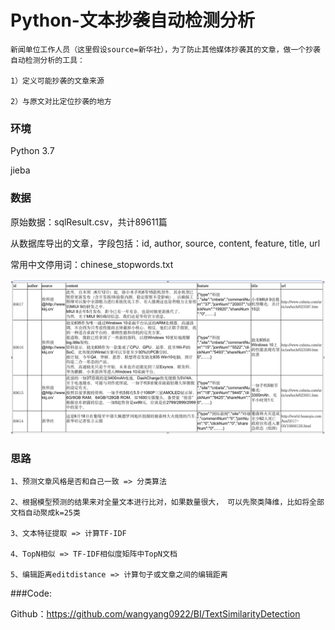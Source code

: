 # Python-文本抄袭自动检测分析

    新闻单位工作人员（这里假设source=新华社），为了防止其他媒体抄袭其的文章，做一个抄袭自动检测分析的工具：
    
    1）定义可能抄袭的文章来源
    
    2）与原文对比定位抄袭的地方
    
### 环境

Python 3.7

jieba 

### 数据

原始数据：sqlResult.csv，共计89611篇

从数据库导出的文章，字段包括：id, author, source, content, feature, title, url

常用中文停用词：chinese_stopwords.txt

![data](./data.png)

### 思路

    1、预测文章风格是否和自己一致 => 分类算法
    
    2、根据模型预测的结果来对全量文本进行比对，如果数量很大， 可以先聚类降维，比如将全部文档自动聚成k=25类
    
    3、文本特征提取 => 计算TF-IDF
    
    4、TopN相似 => TF-IDF相似度矩阵中TopN文档
    
    5、编辑距离editdistance => 计算句子或文章之间的编辑距离

###Code: 

Github：https://github.com/wangyang0922/BI/TextSimilarityDetection

